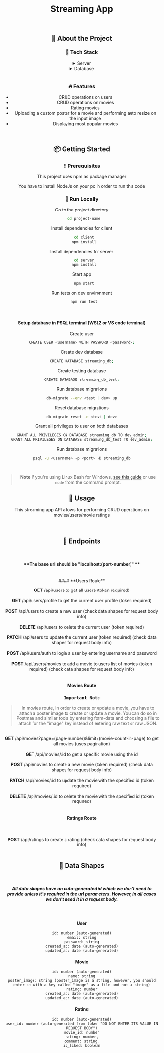 <div align="center">

  <!-- <img src="assets/logo.png" alt="logo" width="200" height="auto" /> -->
  <h1>Streaming App</h1>

<!-- About the Project -->

<br />

## :star2: About the Project

<!-- Screenshots -->

<!-- ### :camera: Screenshots -->

<!-- <div align="center">
  <img src="screenshots/1.jpg" alt="screenshot" />
  <img src="screenshots/2.png" alt="screenshot" />
  <img src="screenshots/3.png" alt="screenshot" />
  <img src="screenshots/4.png" alt="screenshot" />
  <img src="screenshots/5.png" alt="screenshot" />
</div> -->

<!-- TechStack -->

### :space_invader: Tech Stack

<!-- <details>
  <summary>Client</summary>
  <ul>
    <li><a href="https://reactjs.org/">React.js</a></li>
    <li><a href="https://getbootstrap.com/">Bootstrap</a></li>
  </ul>
</details> -->

<details>
  <summary>Server</summary>
  <ul>
    <li><a href="https://expressjs.com/">Express.js</a></li>
    <li><a href="https://nodejs.org/en/">Node.js</a></li>
  </ul>
</details>

<details>
<summary>Database</summary>
  <ul>
    <li><a href="https://www.mongodb.com/">PostgreSQL</a></li>
  </ul>
</details>
<br/>

### :fire: Features

<ul>

<li> CRUD operations on users </li>
<li> CRUD operations on movies </li>
<li> Rating movies </li>
<li> Uploading a custom poster for a movie and performing auto resize on the input image </li>
<li> Displaying most popular movies </li>

</ul>

<br />

<!-- Getting Started -->

## :package: Getting Started

<!-- Prerequisites -->

### :bangbang: Prerequisites

This project uses npm as package manager

You have to install NodeJs on your pc in order to run this code

<!-- Run Locally -->

### :running: Run Locally

Go to the project directory

```bash
  cd project-name
```

Install dependencies for client

```bash
  cd client
  npm install
```

Install dependencies for server

```bash
  cd server
  npm install
```

Start app

```bash
  npm start
```

Run tests on dev environment

```bash
  npm run test
```

<br />

#### **Setup database in PSQL terminal (WSL2 or VS code terminal)**

Create user

```bash
CREATE USER <username> WITH PASSWORD <password>;
```

Create dev database

```bash
CREATE DATABASE streaming_db;
```

Create testing database

```bash
CREATE DATABASE streaming_db_test;
```

Run database migrations

```bash
db-migrate --env <test | dev> up
```

Reset database migrations

```bash
db-migrate reset -e <test | dev>
```

Grant all privileges to user on both databases

```bash
GRANT ALL PRIVILEGES ON DATABASE streaming_db TO dev_admin;
GRANT ALL PRIVILEGES ON DATABASE streaming_db_test TO dev_admin;
```

Run database migrations

```bash
psql -u <username> -p <port> -D streaming_db
```

<br />

> **Note**
> If you're using Linux Bash for Windows, [see this guide](https://www.howtogeek.com/261575/how-to-run-graphical-linux-desktop-applications-from-windows-10s-bash-shell/) or use `node` from the command prompt.

<!-- Usage -->

## :eyes: Usage

This streaming app API allows for performing CRUD operations on movies/users/movie ratings
<br />
<br /><br />

<!-- Usage -->

## :twisted_rightwards_arrows: Endpoints

<br />

#### **The base url should be "localhost:(port-number)" **

<br />
#### **Users Route**

**GET** /api/users to get all users (token required)
<br /> <br />
**GET** /api/users/profile to get the current user profile (token required)
<br /> <br />
**POST** /api/users to create a new user (check data shapes for request body info)
<br /> <br />
**DELETE** /api/users to delete the current user (token required)
<br /> <br />
**PATCH** /api/users to update the current user (token required) (check data shapes for request body info)
<br /> <br />
**POST** /api/users/auth to login a user by entering username and password
<br /> <br />
**POST** /api/users/movies to add a movie to users list of movies (token required) (check data shapes for request body info)
<br />
<br />

#### **Movies Route**

### `Important Note`

> In movies route, In order to create or update a movie, you have to attach a poster image to create or update a movie.
> You can do so in Postman and similar tools by entering form-data and choosing a file to attach for the "image" key instead of entering raw text or raw JSON.

<br /> **GET** /api/movies?page=(page-number)&limit=(movie-count-in-page) to get all movies (uses pagination)
<br /> <br /> **GET** /api/movies/:id to get a specific movie using the id
<br /> <br /> **POST** /api/movies to create a new movie (token required) (check data shapes for request body info)
<br /> <br /> **PATCH** /api/movies/:id to update the movie with the specified id (token required)
<br /> <br /> **DELETE** /api/movies/:id to delete the movie with the specified id (token required)
<br /><br />

#### **Ratings Route**

<br /><br /> **POST** /api/ratings to create a rating (check data shapes for request body info)
<br />
<br />

## :card_index: Data Shapes

<br />
    
##### **All data shapes have an auto-generated id which we don't need to provide unless it's required in the url parameters. However, in all cases we don't need it in a request body.**

<br />

#### **User**

    id: number (auto-generated)
    email: string
    password: string
    created_at: date (auto-generated)
    updated_at: date (auto-generated)

#### **Movie**

    id: number (auto-generated)
    name: string
    poster_image: string (poster_image is a string, however, you should enter it with a key called "image" as a file and not a string)
    rating: number
    created_at: date (auto-generated)
    updated_at: date (auto-generated)

#### **Rating**

    id: number (auto-generated)
    user_id: number (auto-generated from token "DO NOT ENTER ITS VALUE IN REQUEST BODY")
    movie_id: number
    rating: number,
    comment: string,
    is_liked: boolean
